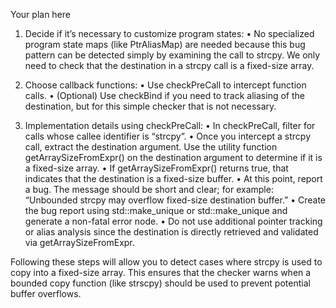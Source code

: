 Your plan here

1. Decide if it’s necessary to customize program states:
   • No specialized program state maps (like PtrAliasMap) are needed because this bug pattern can be detected simply by examining the call to strcpy. We only need to check that the destination in a strcpy call is a fixed-size array.

2. Choose callback functions:
   • Use checkPreCall to intercept function calls.
   • (Optional) Use checkBind if you need to track aliasing of the destination, but for this simple checker that is not necessary.

3. Implementation details using checkPreCall:
   • In checkPreCall, filter for calls whose callee identifier is “strcpy”.
   • Once you intercept a strcpy call, extract the destination argument. Use the utility function getArraySizeFromExpr() on the destination argument to determine if it is a fixed-size array.
   • If getArraySizeFromExpr() returns true, that indicates that the destination is a fixed-size buffer.
   • At this point, report a bug. The message should be short and clear; for example: “Unbounded strcpy may overflow fixed-size destination buffer.”
   • Create the bug report using std::make_unique<PathSensitiveBugReport> or std::make_unique<BasicBugReport> and generate a non-fatal error node.
   • Do not use additional pointer tracking or alias analysis since the destination is directly retrieved and validated via getArraySizeFromExpr.

Following these steps will allow you to detect cases where strcpy is used to copy into a fixed-size array. This ensures that the checker warns when a bounded copy function (like strscpy) should be used to prevent potential buffer overflows.